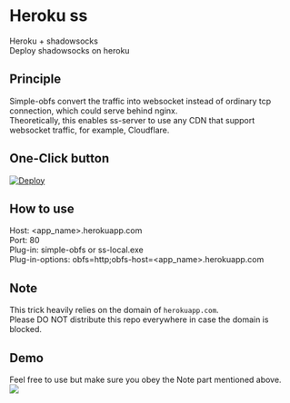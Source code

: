 # Heroku ss
Heroku + shadowsocks \
Deploy shadowsocks on heroku
## Principle
Simple-obfs convert the traffic into websocket instead of ordinary tcp connection, which could serve behind nginx. \
Theoretically, this enables ss-server to use any CDN that support websocket traffic, for example, Cloudflare.
## One-Click button
[![Deploy](https://www.herokucdn.com/deploy/button.png)](https://heroku.com/deploy)
## How to use
Host: <app_name>.herokuapp.com \
Port: 80 \
Plug-in: simple-obfs or ss-local.exe \
Plug-in-options: obfs=http;obfs-host=<app_name>.herokuapp.com
## Note
This trick heavily relies on the domain of `herokuapp.com`. \
Please DO NOT distribute this repo everywhere in case the domain is blocked.
## Demo
Feel free to use but make sure you obey the Note part mentioned above. \
![](https://github.com/laintuv00/herosocks/blob/master/img/demo.png)
